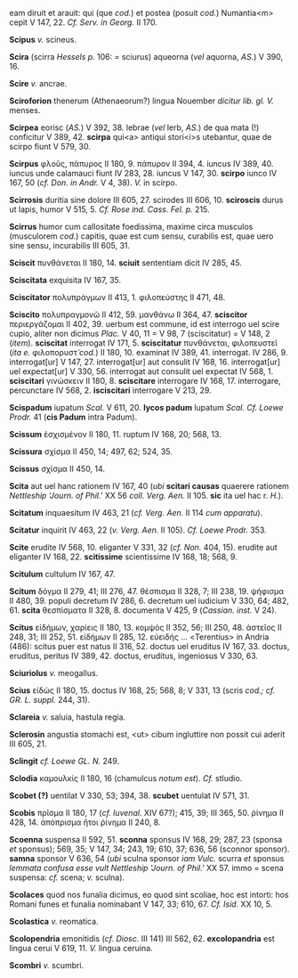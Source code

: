 eam diruit et arauit: qui (que *cod.*) et postea (posuit *cod.*)
Numantia\<m\> cepit V 147, 22. *Cf. Serv. in Georg.* II 170.

**Scipus** *v.* scineus.

**Scira** (scirra *Hessels p.* 106: = sciurus) aqueorna (*vel* aquorna,
*AS.*) V 390, 16.

**Scire** *v.* ancrae.

**Sciroforion** thenerum (Athenaeorum?) lingua Nouember *dicitur lib.
gl. V.* menses.

**Scirpea** eorisc (*AS.*) V 392, 38. lebrae (*vel* lerb, *AS.*) de qua
mata (!) conficitur V 389, 42. **scirpa** qui\<a\> antiqui stori\<i\>s
utebantur, quae de scirpo fiunt V 579, 30.

**Scirpus** φλοῦς, πάπυρος II 180, 9. πάπυρον II 394, 4. iuncus IV 389,
40. iuncus unde calamauci fiunt IV 283, 28. iuncus V 147, 30. **scirpo**
iunco IV 167, 50 (*cf. Don. in Andr.* V 4, 38). *V.* in scirpo.

**Scirrosis** duritia sine dolore III 605, 27. scirodes III 606, 10.
**sciroscis** durus ut lapis, humor V 515, 5. *Cf. Rose ind. Cass. Fel.
p.* 215.

**Scirrus** humor cum callositate foedissima, maxime circa musculos
(musculorem *cod.*) capitis, quae est cum sensu, curabilis est, quae
uero sine sensu, incurabilis III 605, 31.

**Sciscit** πυνθάνεται II 180, 14. **sciuit** sententiam dicit IV 285,
45.

**Sciscitata** exquisita IV 167, 35.

**Sciscitator** πολυπράγμων II 413, 1. φιλοπεύστης II 471, 48.

**Sciscito** πολυπραγμονῶ II 412, 59. μανθάνω II 364, 47. **sciscitor**
περιεργάζομαι II 402, 39. uerbum est commune, id est interrogo uel scire
cupio, aliter non dicimus *Plac.* V 40, 11 = V 98, 7 (sciscitatur) = V
148, 2 (*item*). **sciscitat** interrogat IV 171, 5. **sciscitatur**
πυνθάνεται, φιλοπευστεῖ (*ita e.* φιλοπορυστ̃ *cod.*) II 180, 10.
examinat IV 389, 41. interrogat. IV 286, 9. interrogat[ur] V 147, 27.
interrogat[ur] aut consulit IV 168, 16. interrogat[ur] uel
expectat[ur] V 330, 56. interrogat aut consulit uel expectat IV
568, 1. **sciscitari** γινώσκειν II 180, 8. **sciscitare** interrogare
IV 168, 17. interrogare, percunctare IV 568, 2. **isciscitari**
interrogare V 213, 29.

**Scispadum** iupatum *Scal.* V 611, 20. **lycos padum** lupatum *Scal.
Cf. Loewe Prodr.* 41 (**cis Padum** intra Padum).

**Scissum** ἐσχισμένον II 180, 11. ruptum IV 168, 20; 568, 13.

**Scissura** σχίσμα II 450, 14; 497, 62; 524, 35.

**Scissus** σχίσμα II 450, 14.

**Scita** aut uel hanc rationem IV 167, 40 (*ubi* **scitari causas**
quaerere rationem *Nettleship 'Journ. of Phil.'* XX 56 *coll. Verg.
Aen.* II 105. **sic** ita uel hac r. *H.*).

**Scitatum** inquaesitum IV 463, 21 (*cf. Verg. Aen.* II 114 *cum
apparatu*).

**Scitatur** inquirit IV 463, 22 (*v. Verg. Aen.* II 105). *Cf.
Loewe Prodr.* 353.

**Scite** erudite IV 568, 10. eliganter V 331, 32 (*cf. Non.* 404, 15).
erudite aut eliganter IV 168, 22. **scitissime** scientissime IV 168,
18; 568, 9.

**Scitulum** cultulum IV 167, 47.

**Scitum** δόγμα II 279, 41; III 276, 47. θέσπισμα II 328, 7; III 238,
19. ψήφισμα II 480, 39. populi decretum IV 286, 6. decretum uel iudicium
V 330, 64; 482, 61. **scita** θεσπίσματα II 328, 8. documenta V 425, 9
(*Cassian. inst.* V 24).

**Scitus** εἰδήμων, χαρίεις II 180, 13. κομψός II 352, 56; III 250, 48.
ἀστεῖος II 248, 31; III 252, 51. εἰδήμων II 285, 12. εὐειδής ...
\<Terentius\> in Andria (486): scitus puer est natus II 316, 52. doctus
uel eruditus IV 167, 33. doctus, eruditus, peritus IV 389, 42. doctus,
eruditus, ingeniosus V 330, 63.

**Sciuriolus** *v.* meogallus.

**Scius** εἰδώς II 180, 15. doctus IV 168, 25; 568, 8; V 331, 13 (scris
*cod.; cf. GR. L. suppl.* 244, 31).

**Sclareia** *v.* saluia, hastula regia.

**Sclerosin** angustia stomachi est, \<ut\> cibum ingluttire non possit
cui aderit III 605, 21.

**Sclingit** *cf. Loewe GL. N.* 249.

**Sclodia** καμουλκίς II 180, 16 (chamulcus *notum est*). *Cf.* stludio.

**Scobet (?)** uentilat V 330, 53; 394, 38. **scubet** uentulat IV 571,
31.

**Scobis** πρῖσμα II 180, 17 (*cf. luvenal.* XIV 67?); 415, 39; III 365,
50. ῥίνημα II 428, 14. ἀπόπρισμα ἤτοι ῥίνημα II 240, 8.

**Scoenna** suspensa II 592, 51. **sconna** sponsus IV 168, 29; 287, 23
(sponsa *et* sponsus); 569, 35; V 147, 34; 243, 19; 610, 37; 636, 56
(sconnor sponsor). **samna** sponsor V 636, 54 (*ubi* scuIna sponsor
*iam Vulc.* scurra *et* sponsus *lemmata confusa esse vult Nettleship
'Journ. of Phil.'* XX 57. immo = scena suspensa: *cf.* scena; *v.*
sculna).

**Scolaces** quod nos funalia dicimus, eo quod sint scoliae, hoc est
intorti: hos Romani funes et funalia nominabant V 147, 33; 610, 67. *Cf.
Isid.* XX 10, 5.

**Scolastica** *v.* reomatica.

**Scolopendria** emonitidis (*cf. Diosc.* III 141) III 562, 62.
**excolopandria** est lingua cerui V 619, 11. *V.* lingua ceruina.

**Scombri** *v.* scumbri.
